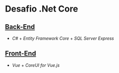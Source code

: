 # Desafio .Net Core

## [Back-End](backend/)

* _C#_ + _Entity Framework Core_ + _SQL Server Express_

## [Front-End](frontend/)

* _Vue_ + _CoreUI for Vue.js_
